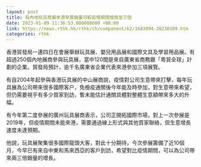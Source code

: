```yaml
---
layout: post
title: 有內地玩具商冀來港參展銷量可較疫情期間增兩至三倍
date: 2023-01-09 11:36:53.000000000 +08:00
link: https://news.rthk.hk/rthk/ch/component/k2/1683094-20230109.htm
categories: rthk
---
```


香港貿發局一連四日在會展舉辦玩具展、嬰兒用品展和國際文具及學習用品展。有超過250個內地展商參與玩具展，當中120間是來自廣東省商務廳「粵貿全球」計劃的企業。貿發局預計，逾千名廣東省企業代表來港參加三項展覽。

有自2004年起參與香港玩具展的中山展商說，疫情對公司生意帶來打擊，每年玩具展為公司帶來很多國際客户，免檢疫通關後今年能及時參加，對生意帶來希望，但仍需要視乎有多少買家到訪，暫未能估計通關具體對整體生意額帶來多大的升幅。

有今年第二度參展的廣州玩具展商表示，公司正開拓國際市場，對上一次參展是2019年，但疫情期間未能來港，需要通過線上形式與其他買家聯絡，但生意增長速度未達預期。

他說，玩具展聚集很多國際龍頭大客，對此十分期待，今次參展籌備了近10個月，今早已有來自中東和馬來西亞的客戶到訪，希望對比疫情期間，可以為公司帶來兩三倍銷量的增長。
